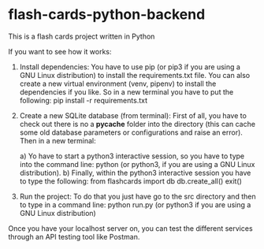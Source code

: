 # flash-cards-python-backend
This is a flash cards project written in Python

If you want to see how it works:

1) Install dependencies: 
You have to use pip (or pip3 if you are using a GNU Linux distribution) to install the requirements.txt file. You can also create a new virtual environment (venv, pipenv) to install the dependencies if you like.
So in a new terminal you have to put the following:
pip install -r requirements.txt

2) Create a new SQLite database (from terminal):
First of all, you have to check out there is no a __pycache__ folder into the directory (this can cache some old database parameters or configurations and raise an error). Then in a new terminal:

    a)  Yo have to start a python3 interactive session, so you have to type into the command line: python (or python3, if you are using a GNU Linux distribution).
    b)  Finally, within the python3 interactive session you have to type the following:
        from flashcards import db
        db.create_all()
        exit()

3) Run the project:
To do that you just have go to the src directory and then to type in a command line:
    python run.py (or python3 if you are using a GNU Linux distribution)


Once you have your localhost server on, you can test the different services through an API testing tool like Postman.

